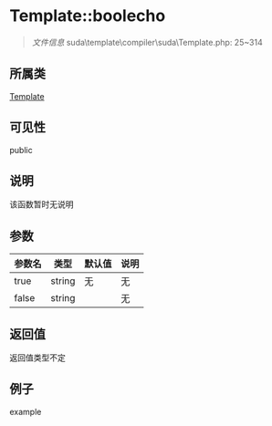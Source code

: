 # Template::boolecho

> *文件信息* suda\template\compiler\suda\Template.php: 25~314
## 所属类 

[Template](../Template.md)

## 可见性

  public  
## 说明

该函数暂时无说明

## 参数

| 参数名 | 类型 | 默认值 | 说明 |
|--------|-----|-------|-------|
| true |  string | 无 | 无 |
| false |  string |  | 无 |

## 返回值
返回值类型不定

## 例子

example